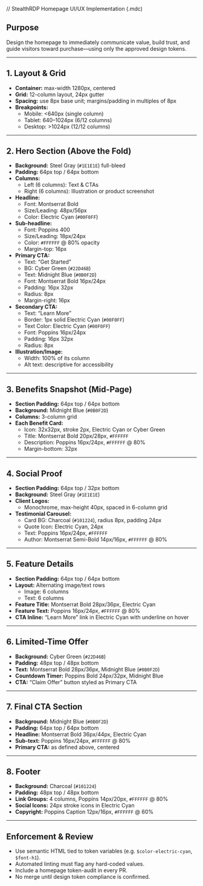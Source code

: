 // StealthRDP Homepage UI/UX Implementation (.mdc)

## Purpose
Design the homepage to immediately communicate value, build trust, and guide visitors toward purchase—using only the approved design tokens.

---

## 1. Layout & Grid
- **Container:** max-width 1280px, centered  
- **Grid:** 12-column layout, 24px gutter  
- **Spacing:** use 8px base unit; margins/padding in multiples of 8px  
- **Breakpoints:**  
  - Mobile: <640px (single column)  
  - Tablet: 640–1024px (6/12 columns)  
  - Desktop: >1024px (12/12 columns)

---

## 2. Hero Section (Above the Fold)
- **Background:** Steel Gray (`#1E1E1E`) full-bleed  
- **Padding:** 64px top / 64px bottom  
- **Columns:**  
  - Left (6 columns): Text & CTAs  
  - Right (6 columns): Illustration or product screenshot  
- **Headline:**  
  - Font: Montserrat Bold  
  - Size/Leading: 48px/56px  
  - Color: Electric Cyan (`#00F0FF`)  
- **Sub-headline:**  
  - Font: Poppins 400  
  - Size/Leading: 18px/24px  
  - Color: `#FFFFFF` @ 80% opacity  
  - Margin-top: 16px  
- **Primary CTA:**  
  - Text: “Get Started”  
  - BG: Cyber Green (`#22D46B`)  
  - Text: Midnight Blue (`#0B0F2D`)  
  - Font: Montserrat Bold 16px/24px  
  - Padding: 16px 32px  
  - Radius: 8px  
  - Margin-right: 16px  
- **Secondary CTA:**  
  - Text: “Learn More”  
  - Border: 1px solid Electric Cyan (`#00F0FF`)  
  - Text Color: Electric Cyan (`#00F0FF`)  
  - Font: Poppins 16px/24px  
  - Padding: 16px 32px  
  - Radius: 8px  
- **Illustration/Image:**  
  - Width: 100% of its column  
  - Alt text: descriptive for accessibility  

---

## 3. Benefits Snapshot (Mid-Page)
- **Section Padding:** 64px top / 64px bottom  
- **Background:** Midnight Blue (`#0B0F2D`)  
- **Columns:** 3-column grid  
- **Each Benefit Card:**  
  - Icon: 32x32px, stroke 2px, Electric Cyan or Cyber Green  
  - Title: Montserrat Bold 20px/28px, `#FFFFFF`  
  - Description: Poppins 16px/24px, `#FFFFFF` @ 80%  
  - Margin-bottom: 32px  

---

## 4. Social Proof
- **Section Padding:** 64px top / 32px bottom  
- **Background:** Steel Gray (`#1E1E1E`)  
- **Client Logos:**  
  - Monochrome, max-height 40px, spaced in 6-column grid  
- **Testimonial Carousel:**  
  - Card BG: Charcoal (`#101224`), radius 8px, padding 24px  
  - Quote Icon: Electric Cyan, 24px  
  - Text: Poppins 16px/24px, `#FFFFFF`  
  - Author: Montserrat Semi-Bold 14px/16px, `#FFFFFF` @ 80%

---

## 5. Feature Details
- **Section Padding:** 64px top / 64px bottom  
- **Layout:** Alternating image/text rows  
  - Image: 6 columns  
  - Text: 6 columns  
- **Feature Title:** Montserrat Bold 28px/36px, Electric Cyan  
- **Feature Text:** Poppins 16px/24px, `#FFFFFF` @ 80%  
- **CTA Inline:** “Learn More” link in Electric Cyan with underline on hover

---

## 6. Limited-Time Offer
- **Background:** Cyber Green (`#22D46B`)  
- **Padding:** 48px top / 48px bottom  
- **Text:** Montserrat Bold 28px/36px, Midnight Blue (`#0B0F2D`)  
- **Countdown Timer:** Poppins Bold 24px/32px, Midnight Blue  
- **CTA:** “Claim Offer” button styled as Primary CTA  

---

## 7. Final CTA Section
- **Background:** Midnight Blue (`#0B0F2D`)  
- **Padding:** 64px top / 64px bottom  
- **Headline:** Montserrat Bold 36px/44px, Electric Cyan  
- **Sub-text:** Poppins 16px/24px, `#FFFFFF` @ 80%  
- **Primary CTA:** as defined above, centered  

---

## 8. Footer
- **Background:** Charcoal (`#101224`)  
- **Padding:** 48px top / 48px bottom  
- **Link Groups:** 4 columns, Poppins 14px/20px, `#FFFFFF` @ 80%  
- **Social Icons:** 24px stroke icons in Electric Cyan  
- **Copyright:** Poppins Caption 12px/16px, `#FFFFFF` @ 60%  

---

## Enforcement & Review
- Use semantic HTML tied to token variables (e.g. `$color-electric-cyan`, `$font-h1`).  
- Automated linting must flag any hard-coded values.  
- Include a homepage token-audit in every PR.  
- No merge until design token compliance is confirmed.
